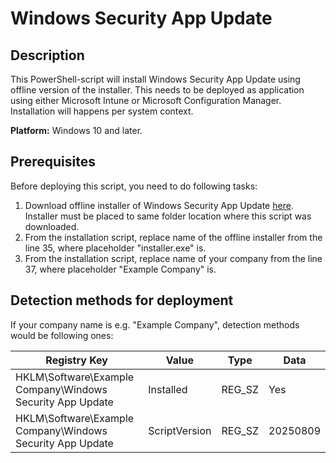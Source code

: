 # Windows Security App Update

## Description 
This PowerShell-script will install Windows Security App Update using offline version of the installer.
This needs to be deployed as application using either Microsoft Intune or Microsoft Configuration Manager. Installation will happens per system context.

**Platform:** Windows 10 and later.

## Prerequisites
Before deploying this script, you need to do following tasks:
1. Download offline installer of Windows Security App Update [here](https://support.microsoft.com/en-us/topic/windows-security-app-update-a6ac7d2e-b1bf-44c0-a028-41720a242da3). Installer must be placed to same folder location where this script was downloaded.
2. From the installation script, replace name of the offline installer from the line 35, where placeholder "installer.exe" is.
3. From the installation script, replace name of your company from the line 37, where placeholder "Example Company" is.

## Detection methods for deployment
If your company name is e.g. "Example Company", detection methods would be following ones:

| Registry Key | Value | Type | Data |
| -------- | ------- | ------- |------- |
| HKLM\Software\Example Company\Windows Security App Update | Installed | REG_SZ | Yes
| HKLM\Software\Example Company\Windows Security App Update | ScriptVersion | REG_SZ | 20250809
